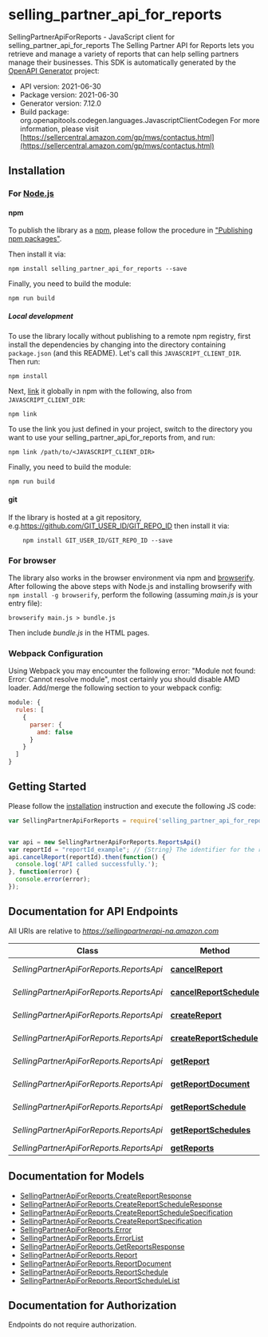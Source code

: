 # selling_partner_api_for_reports

SellingPartnerApiForReports - JavaScript client for selling_partner_api_for_reports
The Selling Partner API for Reports lets you retrieve and manage a variety of reports that can help selling partners manage their businesses.
This SDK is automatically generated by the [OpenAPI Generator](https://openapi-generator.tech) project:

- API version: 2021-06-30
- Package version: 2021-06-30
- Generator version: 7.12.0
- Build package: org.openapitools.codegen.languages.JavascriptClientCodegen
For more information, please visit [https://sellercentral.amazon.com/gp/mws/contactus.html](https://sellercentral.amazon.com/gp/mws/contactus.html)

## Installation

### For [Node.js](https://nodejs.org/)

#### npm

To publish the library as a [npm](https://www.npmjs.com/), please follow the procedure in ["Publishing npm packages"](https://docs.npmjs.com/getting-started/publishing-npm-packages).

Then install it via:

```shell
npm install selling_partner_api_for_reports --save
```

Finally, you need to build the module:

```shell
npm run build
```

##### Local development

To use the library locally without publishing to a remote npm registry, first install the dependencies by changing into the directory containing `package.json` (and this README). Let's call this `JAVASCRIPT_CLIENT_DIR`. Then run:

```shell
npm install
```

Next, [link](https://docs.npmjs.com/cli/link) it globally in npm with the following, also from `JAVASCRIPT_CLIENT_DIR`:

```shell
npm link
```

To use the link you just defined in your project, switch to the directory you want to use your selling_partner_api_for_reports from, and run:

```shell
npm link /path/to/<JAVASCRIPT_CLIENT_DIR>
```

Finally, you need to build the module:

```shell
npm run build
```

#### git

If the library is hosted at a git repository, e.g.https://github.com/GIT_USER_ID/GIT_REPO_ID
then install it via:

```shell
    npm install GIT_USER_ID/GIT_REPO_ID --save
```

### For browser

The library also works in the browser environment via npm and [browserify](http://browserify.org/). After following
the above steps with Node.js and installing browserify with `npm install -g browserify`,
perform the following (assuming *main.js* is your entry file):

```shell
browserify main.js > bundle.js
```

Then include *bundle.js* in the HTML pages.

### Webpack Configuration

Using Webpack you may encounter the following error: "Module not found: Error:
Cannot resolve module", most certainly you should disable AMD loader. Add/merge
the following section to your webpack config:

```javascript
module: {
  rules: [
    {
      parser: {
        amd: false
      }
    }
  ]
}
```

## Getting Started

Please follow the [installation](#installation) instruction and execute the following JS code:

```javascript
var SellingPartnerApiForReports = require('selling_partner_api_for_reports');


var api = new SellingPartnerApiForReports.ReportsApi()
var reportId = "reportId_example"; // {String} The identifier for the report. This identifier is unique only in combination with a seller ID.
api.cancelReport(reportId).then(function() {
  console.log('API called successfully.');
}, function(error) {
  console.error(error);
});


```

## Documentation for API Endpoints

All URIs are relative to *https://sellingpartnerapi-na.amazon.com*

Class | Method | HTTP request | Description
------------ | ------------- | ------------- | -------------
*SellingPartnerApiForReports.ReportsApi* | [**cancelReport**](docs/ReportsApi.md#cancelReport) | **DELETE** /reports/2021-06-30/reports/{reportId} | 
*SellingPartnerApiForReports.ReportsApi* | [**cancelReportSchedule**](docs/ReportsApi.md#cancelReportSchedule) | **DELETE** /reports/2021-06-30/schedules/{reportScheduleId} | 
*SellingPartnerApiForReports.ReportsApi* | [**createReport**](docs/ReportsApi.md#createReport) | **POST** /reports/2021-06-30/reports | 
*SellingPartnerApiForReports.ReportsApi* | [**createReportSchedule**](docs/ReportsApi.md#createReportSchedule) | **POST** /reports/2021-06-30/schedules | 
*SellingPartnerApiForReports.ReportsApi* | [**getReport**](docs/ReportsApi.md#getReport) | **GET** /reports/2021-06-30/reports/{reportId} | 
*SellingPartnerApiForReports.ReportsApi* | [**getReportDocument**](docs/ReportsApi.md#getReportDocument) | **GET** /reports/2021-06-30/documents/{reportDocumentId} | 
*SellingPartnerApiForReports.ReportsApi* | [**getReportSchedule**](docs/ReportsApi.md#getReportSchedule) | **GET** /reports/2021-06-30/schedules/{reportScheduleId} | 
*SellingPartnerApiForReports.ReportsApi* | [**getReportSchedules**](docs/ReportsApi.md#getReportSchedules) | **GET** /reports/2021-06-30/schedules | 
*SellingPartnerApiForReports.ReportsApi* | [**getReports**](docs/ReportsApi.md#getReports) | **GET** /reports/2021-06-30/reports | 


## Documentation for Models

 - [SellingPartnerApiForReports.CreateReportResponse](docs/CreateReportResponse.md)
 - [SellingPartnerApiForReports.CreateReportScheduleResponse](docs/CreateReportScheduleResponse.md)
 - [SellingPartnerApiForReports.CreateReportScheduleSpecification](docs/CreateReportScheduleSpecification.md)
 - [SellingPartnerApiForReports.CreateReportSpecification](docs/CreateReportSpecification.md)
 - [SellingPartnerApiForReports.Error](docs/Error.md)
 - [SellingPartnerApiForReports.ErrorList](docs/ErrorList.md)
 - [SellingPartnerApiForReports.GetReportsResponse](docs/GetReportsResponse.md)
 - [SellingPartnerApiForReports.Report](docs/Report.md)
 - [SellingPartnerApiForReports.ReportDocument](docs/ReportDocument.md)
 - [SellingPartnerApiForReports.ReportSchedule](docs/ReportSchedule.md)
 - [SellingPartnerApiForReports.ReportScheduleList](docs/ReportScheduleList.md)


## Documentation for Authorization

Endpoints do not require authorization.

